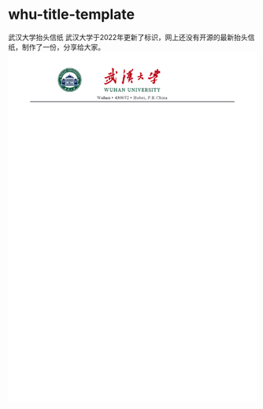 # whu-title-template
武汉大学抬头信纸
武汉大学于2022年更新了标识，网上还没有开源的最新抬头信纸，制作了一份，分享给大家。
<img src="https://github.com/Qingzheng-Wang/whu-title-template/blob/main/whu_title_template.png?raw=true" alt="device_place" width="700" />
